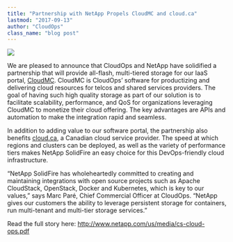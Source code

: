 ```yaml
---
title: "Partnership with NetApp Propels CloudMC and cloud.ca"
lastmod: "2017-09-13"
author: "CloudOps"
class_name: "blog post"
---
```


<img src="/images/blog/post/netapp.png" class="main-blog-image">

<p>We are pleased to announce that CloudOps and NetApp have solidified a partnership that will provide all-flash, multi-tiered storage for our IaaS portal, <a href="https://www.cloudops.com/cloudmc/" target="_blank">CloudMC</a>. CloudMC is CloudOps’ software for productizing and delivering cloud resources for telcos and shared services providers. The goal of having such high quality storage as part of our solution is to facilitate scalability, performance, and QoS for organizations leveraging CloudMC to monetize their cloud offering. The key advantages are APIs and automation to make the integration rapid and seamless.</p>

<p>In addition to adding value to our software portal, the partnership also benefits <a href="https://cloud.ca" target="_blank">cloud.ca</a>, a Canadian cloud service provider. The speed at which regions and clusters can be deployed, as well as the variety of performance tiers makes NetApp SolidFire an easy choice for this DevOps-friendly cloud infrastructure.</p>

<p>“NetApp SolidFire has wholeheartedly committed to creating and maintaining integrations with open source projects such as Apache CloudStack, OpenStack, Docker and Kubernetes, which is key to our values,” says Marc Paré, Chief Commercial Officer at CloudOps. “NetApp gives our customers the ability to leverage persistent storage for containers, run multi-tenant and multi-tier storage services.”</p>

<p>Read the full story here: <a href="http://www.netapp.com/us/media/cs-cloud-ops.pdf" target="_blank">http://www.netapp.com/us/media/cs-cloud-ops.pdf</a></p>